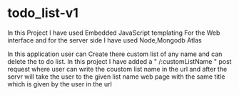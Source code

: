 # todo_list-v1
In this Project I have used Embedded JavaScript templating For the Web interface and for the server side I have used Node,Mongodb Atlas 

In this application user can Create there custom list of any name and can delete the to do list. In this project I have added a " /:customListName " post request where user can write the coustom list name in the url and after the servr will take the user to the given list name web page with the same title which is given by the user in the url
